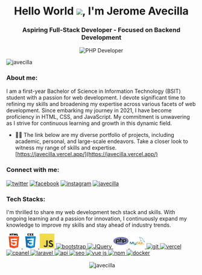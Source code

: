 <h1 align="center">Hello World <img src = "https://raw.githubusercontent.com/MartinHeinz/MartinHeinz/master/wave.gif" width = 30px>, I'm Jerome Avecilla</h1>
<h3 align="center">Aspiring Full-Stack Developer - Focused on Backend Development</h3>


<p align="center">
    <img alt="PHP Developer"  width="300" src="https://devtechnosys.com/insights/wp-content/uploads/2022/09/PHP-Developers.gif"/>
</p>


<p align="left"> <img src="https://komarev.com/ghpvc/?username=javecilla&label=Profile%20views&color=0e75b6&style=flat" alt="javecilla" /> </p>

<h3 align="left">About me: </h3>
<p align="left">
	I am a first-year Bachelor of Science in Information Technology (BSIT) student with a passion for web development. I devote significant time to refining my skills and broadening my expertise across various facets of web development. Since embarking my journey in 2021, I have become proficiency in HTML, CSS, and JavaScript. My commitment is unwavering as I strive for continuous learning and growth in this dynamic field.
</p>

- 👨‍💻 The link below are my diverse portfolio of projects, including academic, personal, and large-scale endeavors. Take a closer look to witness my range of skills and expertise. <br/> [https://javecilla.vercel.app/](https://javecilla.vercel.app/)

<h3 align="left">Connect with me:</h3>
<p align="left">
<a href="https://twitter.com/itsjerome" target="blank"><img align="center" src="https://img.freepik.com/free-vector/new-2023-twitter-logo-x-icon-design_1017-45418.jpg?size=626&ext=jpg" alt="twitter" height="30" width="40" /></a>
<a href="https://fb.com/jerome.avecilla24" target="blank"><img align="center" src="https://raw.githubusercontent.com/rahuldkjain/github-profile-readme-generator/master/src/images/icons/Social/facebook.svg" alt="facebook" height="30" width="40" /></a>
<a href="https://instagram.com/_jzerome" target="blank"><img align="center" src="https://raw.githubusercontent.com/rahuldkjain/github-profile-readme-generator/master/src/images/icons/Social/instagram.svg" alt="instagram" height="30" width="40" /></a>
<a href="https://discord.gg/javecilla" target="blank"><img align="center" src="https://raw.githubusercontent.com/rahuldkjain/github-profile-readme-generator/master/src/images/icons/Social/discord.svg" alt="javecilla" height="30" width="40" /></a>
</p>


<h3 align="left">Tech Stacks:</h3>
<p align="left">
	I'm thrilled to share my web development tech stack and skills. With ongoing learning and a passion for innovation, I continuously expand my knowledge to improve my skills and stay ahead of industry trends.
</p>
<p align="left"> 
	<a href="https://www.w3.org/html/" target="_blank" rel="noreferrer"> 
		<img src="https://raw.githubusercontent.com/devicons/devicon/master/icons/html5/html5-original-wordmark.svg" alt="html5" width="40" height="40"/> 
	</a> 
	<a href="https://www.w3schools.com/css/" target="_blank" rel="noreferrer"> 
		<img src="https://raw.githubusercontent.com/devicons/devicon/master/icons/css3/css3-original-wordmark.svg" alt="css3" width="40" height="40"/> 
	</a> 
	<a href="https://developer.mozilla.org/en-US/docs/Web/JavaScript" target="_blank" rel="noreferrer"> 
		<img src="https://raw.githubusercontent.com/devicons/devicon/master/icons/javascript/javascript-original.svg" alt="javascript" width="40" height="40"/> 
	</a> 
	<a href="https://getbootstrap.com" target="_blank" rel="noreferrer"> 
		<img src="https://getbootstrap.com/docs/5.3/assets/brand/bootstrap-logo-shadow.png" alt="bootstrap" width="50" height="40"/> 
	</a> 
	<a href="https://jquery.com/" target="_blank" rel="noreferrer">
		<img src="https://raw.githubusercontent.com/danielcranney/readme-generator/main/public/icons/skills/jquery-colored.svg" width="36" height="36" alt="JQuery" /> 
	</a>
	<a href="https://www.php.net" target="_blank" rel="noreferrer"> 
		<img src="https://raw.githubusercontent.com/devicons/devicon/master/icons/php/php-original.svg" alt="php" width="40" height="40"/> 
	</a>
	<a href="https://www.mysql.com/" target="_blank" rel="noreferrer"> 
		<img src="https://raw.githubusercontent.com/devicons/devicon/master/icons/mysql/mysql-original-wordmark.svg" alt="mysql" width="40" height="40"/> 
	</a> 
	<a href="https://git-scm.com/" target="_blank" rel="noreferrer"> 
		<img src="https://www.vectorlogo.zone/logos/git-scm/git-scm-icon.svg" alt="git" width="40" height="40"/> 
	</a>
	<a href="javascript:void(0)" target="_blank" rel="noreferrer"> 
		<img src="https://javecilla.vercel.app/assets/images/logo/vercel.png" alt="vercel" width="90" height="90"/> 
	</a>
	<a href="https://cpanel.net/" target="_blank" rel="noreferrer"> 
		<img src="https://javecilla.vercel.app/assets/images/logo/cpanel.png" alt="cpanel" width="90" height="90"/> 
	</a>
	<a href="https://laravel.com/" target="_blank" rel="noreferrer"> 
		<img src="https://javecilla.vercel.app/assets/images/logo/laravel.png" alt="laravel" width="90" height="90"/> 
	</a>
	<a href="javascript:void(0)" target="_blank" rel="noreferrer"> 
		<img src="https://javecilla.vercel.app/assets/images/logo/api.png" alt="api" width="70" height="70"/> 
	</a>
	<a href="javascript:void(0)" target="_blank" rel="noreferrer"> 
		<img src="https://javecilla.vercel.app/assets/images/logo/seo.png" alt="seo" width="70" height="60"/> 
	</a>
	<a href="javascript:void(0)" target="_blank" rel="noreferrer"> 
		<img src="https://vuejs.org/images/logo.png" alt="vue js" width="40" height="40"/> 
	</a>
	<a href="javascript:void(0)" target="_blank" rel="noreferrer"> 
		<img src="https://upload.wikimedia.org/wikipedia/commons/thumb/d/db/Npm-logo.svg/540px-Npm-logo.svg.png" alt="npm" width="40" height="40"/> 
	</a>
 <a href="https://www.docker.com" target="_blank" rel="noreferrer"> 
		<img src="https://logos-world.net/wp-content/uploads/2021/02/Docker-Logo-2017-present.jpg" alt="docker" width="90" height="90"/> 
	</a>
</p>

<center>
<p>&nbsp;<img align="center" src="https://streak-stats.demolab.com/?user=javecilla&show_icons=true&locale=en" alt="javecilla" /></p>
</center>
